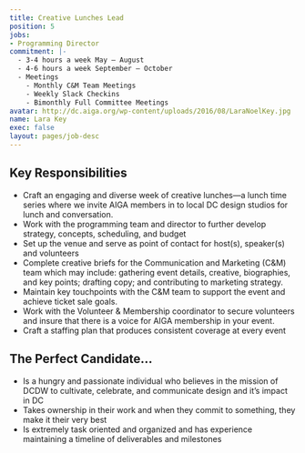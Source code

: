 ```yaml
---
title: Creative Lunches Lead
position: 5
jobs:
- Programming Director
commitment: |-
  - 3-4 hours a week May – August
  - 4-6 hours a week September – October
  - Meetings
    - Monthly C&M Team Meetings
    - Weekly Slack Checkins
    - Bimonthly Full Committee Meetings
avatar: http://dc.aiga.org/wp-content/uploads/2016/08/LaraNoelKey.jpg
name: Lara Key
exec: false
layout: pages/job-desc
---
```


## Key Responsibilities
  - Craft an engaging and diverse week of creative lunches—a lunch time series where we invite AIGA members in to local DC design studios for lunch and conversation.
  - Work with the programming team and director to further develop strategy, concepts, scheduling, and budget
  - Set up the venue and serve as point of contact for host(s), speaker(s) and volunteers
  - Complete creative briefs for the Communication and Marketing (C&M) team which may include: gathering event details, creative, biographies, and key points; drafting copy; and contributing to marketing strategy.
  - Maintain key touchpoints with the C&M team to support the event and achieve ticket sale goals.
  - Work with the Volunteer & Membership coordinator to secure volunteers and insure that there is a voice for AIGA membership in your event.  
  - Craft a staffing plan that produces consistent coverage at every event


## The Perfect Candidate…
  - Is a hungry and passionate individual who believes in the mission of DCDW to cultivate, celebrate, and communicate design and it’s impact in DC
  - Takes ownership in their work and when they commit to something, they make it their very best
  - Is extremely task oriented and organized and has experience maintaining a timeline of deliverables and milestones
